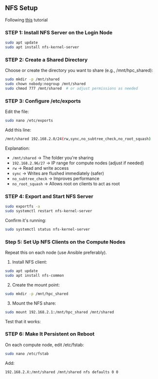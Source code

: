 ## NFS Setup
Following [this](https://www.digitalocean.com/community/tutorials/how-to-set-up-an-nfs-mount-on-ubuntu-20-04) tutorial
###  STEP 1: Install NFS Server on the Login Node
```bash
sudo apt update
sudo apt install nfs-kernel-server
```
### STEP 2: Create a Shared Directory
Choose or create the directory you want to share (e.g., /mnt/hpc_shared):

```bash
sudo mkdir -p /mnt/shared
sudo chown nobody:nogroup /mnt/shared
sudo chmod 777 /mnt/shared  # or adjust permissions as needed
```

### STEP 3: Configure /etc/exports
Edit the file:
```bash
sudo nano /etc/exports
```
Add this line:
```bash
/mnt/shared 192.168.2.0/24(rw,sync,no_subtree_check,no_root_squash)
```
Explanation:

- `/mnt/shared` → The folder you're sharing
- `192.168.2.96/27` → IP range for compute nodes (adjust if needed)
- `rw` → Read and write access
- `sync` → Writes are flushed immediately (safer)
- `no_subtree_check` → Improves performance
- `no_root_squash` → Allows root on clients to act as root

### STEP 4: Export and Start NFS Server
```bash
sudo exportfs -a
sudo systemctl restart nfs-kernel-server
```
Confirm it's running:
```bash
sudo systemctl status nfs-kernel-server
```
### Step 5: Set Up NFS Clients on the Compute Nodes
Repeat this on each node (use Ansible preferably).

1. Install NFS client:
```bash
sudo apt update
sudo apt install nfs-common
```
2. Create the mount point:
```bash
sudo mkdir -p /mnt/hpc_shared
```
3. Mount the NFS share:
```bash
sudo mount 192.168.2.1:/mnt/hpc_shared /mnt/shared
```
Test that it works:

### STEP 6: Make It Persistent on Reboot 
On each compute node, edit /etc/fstab:
```bash
sudo nano /etc/fstab
```
Add:
```bash
192.168.2.X:/mnt/shared /mnt/shared nfs defaults 0 0
```
